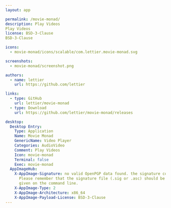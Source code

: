 ```yaml
---
layout: app

permalink: /movie-monad/
description: Play Videos
Play Videos
license: BSD-3-Clause
BSD-3-Clause

icons:
  - movie-monad/icons/scalable/com.lettier.movie-monad.svg

screenshots:
  - movie-monad/screenshot.png

authors:
  - name: lettier
    url: https://github.com/lettier

links:
  - type: GitHub
    url: lettier/movie-monad
  - type: Download
    url: https://github.com/lettier/movie-monad/releases

desktop:
  Desktop Entry:
    Type: Application
    Name: Movie Monad
    GenericName: Video Player
    Categories: AudioVideo
    Comment: Play Videos
    Icon: movie-monad
    Terminal: false
    Exec: movie-monad
  AppImageHub:
    X-AppImage-Signature: no valid OpenPGP data found. the signature could not be verified.
      Please remember that the signature file (.sig or .asc) should be the first file
      given on the command line.
    X-AppImage-Type: 2
    X-AppImage-Architecture: x86_64
    X-AppImage-Payload-License: BSD-3-Clause
---
```

